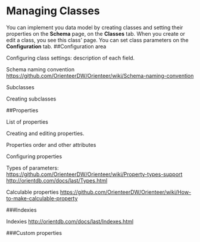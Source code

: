# Managing Classes

You can implement you data model by creating classes and setting their properties on the **Schema** page, on the **Classes** tab.
When you create or edit a class, you see this class' page. You can set class parameters on the **Configuration** tab. 
##Configuration area

Configuring class settings: description of each field.

Schema naming convention https://github.com/OrienteerDW/Orienteer/wiki/Schema-naming-convention

Subclasses

Creating subclasses

##Properties

List of properties

Creating and editing properties.

Properties order and other attributes

Configuring properties

Types of parameters: https://github.com/OrienteerDW/Orienteer/wiki/Property-types-support 
http://orientdb.com/docs/last/Types.html

Calculable properties https://github.com/OrienteerDW/Orienteer/wiki/How-to-make-calculable-property


###Indexies

Indexies http://orientdb.com/docs/last/Indexes.html

###Custom properties 